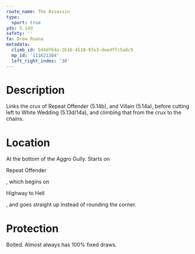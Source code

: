 ```yaml
---
route_name: The Assassin
type:
  sport: true
yds: 5.14d
safety: ''
fa: Drew Ruana
metadata:
  climb_id: 5d4df64a-2b16-4510-97e3-deedffc5a8c9
  mp_id: '111621384'
  left_right_index: '30'
---
```

# Description
Links the crux of Repeat Offender (5.14b), and Villain (5.14a), before cutting left to White Wedding (5.13d/14a), and climbing that from the crux to the chains.

# Location
At the bottom of the Aggro Gully. Starts on

Repeat Offender

, which begins on

Highway to Hell

, and goes straight up instead of rounding the corner.

# Protection
Bolted. Almost always has 100% fixed draws.
